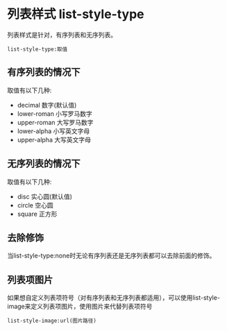# 列表样式 list-style-type

列表样式是针对，有序列表和无序列表。

```list-style-type:取值```

## 有序列表的情况下

取值有以下几种:

* decimal 数字(默认值)
* lower-roman 小写罗马数字
* upper-roman 大写罗马数字
* lower-alpha 小写英文字母
* upper-alpha 大写英文字母

## 无序列表的情况下

取值有以下几种:

* disc 实心圆(默认值)
* circle 空心圆
* square 正方形

## 去除修饰

当list-style-type:none时无论有序列表还是无序列表都可以去除前面的修饰。

## 列表项图片

如果想自定义列表项符号（对有序列表和无序列表都适用），可以使用list-style-image来定义列表项图片，使用图片来代替列表项符号

```list-style-image:url(图片路径)```

